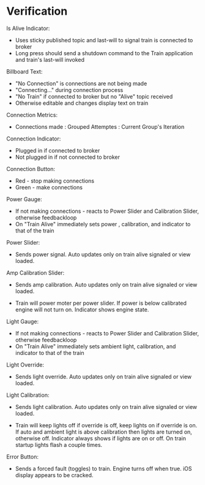 #  Verification

Is Alive Indicator:
- Uses sticky published topic and last-will to signal train is connected to broker
- Long press should send a shutdown command to the Train application and train's last-will invoked

Billboard Text:
- "No Connection" is connections are not being made
- "Connecting..." during connection process
- "No Train" if connected to broker but no "Alive" topic received
- Otherwise editable and changes display text on train

Connection Metrics:
- Connections made : Grouped Attemptes : Current Group's Iteration

Connection Indicator:
- Plugged in if connected to broker
- Not plugged in if not connected to broker

Connection Button:
- Red - stop making connections
- Green - make connections

Power Gauge:
- If not making connections - reacts to Power Slider and Calibration Slider, otherwise feedbackloop
- On "Train Alive" immediately sets power , calibration, and indicator to that of the train

Power Slider:
- Sends power signal. Auto updates only on train alive signaled or view loaded.

Amp Calibration Slider:
- Sends amp calibration. Auto updates only on train alive signaled or view loaded.

* Train will power moter per power slider. If power is below calibrated engine will not turn on. Indicator shows engine state.

Light Gauge:
- If not making connections - reacts to Power Slider and Calibration Slider, otherwise feedbackloop
- On "Train Alive" immediately sets ambient light, calibration, and indicator to that of the train

Light Override:
- Sends light override. Auto updates only on train alive signaled or view loaded.

Light Calibration:
- Sends light calibration. Auto updates only on train alive signaled or view loaded.

* Train will keep lights off if override is off, keep lights on if override is on. If auto and ambient light is above calibration then lights are turned on, otherwise off. Indicator always shows if lights are on or off. On train startup lights flash a couple times.

Error Button:
- Sends a forced fault (toggles) to train. Engine turns off when true. iOS display appears to be cracked.
